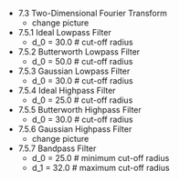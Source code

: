 - 7.3 Two-Dimensional Fourier Transform
    - change picture
- 7.5.1 Ideal Lowpass Filter
    - d_0 = 30.0 # cut-off radius
- 7.5.2 Butterworth Lowpass Filter
    - d_0 = 50.0 # cut-off radius
- 7.5.3 Gaussian Lowpass Filter
    - d_0 = 30.0 # cut-off radius
- 7.5.4 Ideal Highpass Filter
    - d_0 = 25.0 # cut-off radius
- 7.5.5 Butterworth Highpass Filter
    - d_0 = 30.0 # cut-off radius
- 7.5.6 Gaussian Highpass Filter
    - change picture
- 7.5.7 Bandpass Filter
    - d_0 = 25.0 # minimum cut-off radius
    - d_1 = 32.0 # maximum cut-off radius




